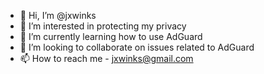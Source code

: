 - 👋 Hi, I’m @jxwinks
- 👀 I’m interested in protecting my privacy
- 🌱 I’m currently learning how to use AdGuard
- 💞️ I’m looking to collaborate on issues related to AdGuard
- 📫 How to reach me - jxwinks@gmail.com

<!---
jxwinks/jxwinks is a ✨ special ✨ repository because its `README.md` (this file) appears on your GitHub profile.
You can click the Preview link to take a look at your changes.
--->
